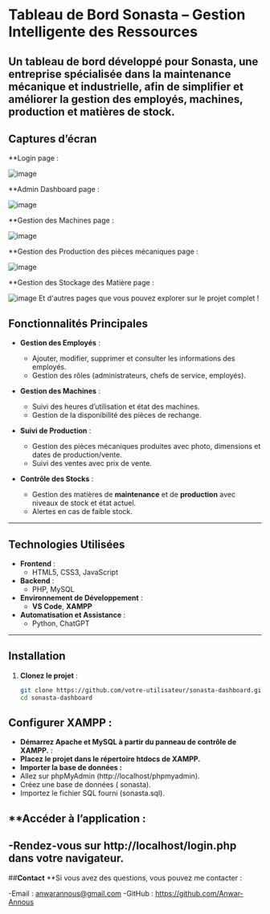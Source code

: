 # **Tableau de Bord Sonasta – Gestion Intelligente des Ressources**

Un tableau de bord développé pour **Sonasta**, une entreprise spécialisée dans la maintenance mécanique et industrielle, afin de simplifier et améliorer la gestion des **employés, machines, production** et **matières de stock**.
---
## **Captures d’écran**
**Login page :

![image](https://github.com/user-attachments/assets/afaf5372-c2b2-4e3a-8e81-f3c66fb8c578)

**Admin Dashboard page :

![image](https://github.com/user-attachments/assets/2e50ba91-186e-49ef-8c6c-4df7c45b55cf)

**Gestion des Machines page :

![image](https://github.com/user-attachments/assets/5353da54-b9b4-407d-abde-8ebf7b5d304f)

**Gestion des Production des pièces mécaniques page :

![image](https://github.com/user-attachments/assets/83cb21ee-115a-4da9-a718-0c69dcc86eb2)

**Gestion des Stockage des Matière page :

![image](https://github.com/user-attachments/assets/9f370dac-2262-4b1c-9481-fe54cb0b22de)
 Et d'autres pages que vous pouvez explorer sur le projet complet ! 
 
## **Fonctionnalités Principales**

- **Gestion des Employés** :  
  - Ajouter, modifier, supprimer et consulter les informations des employés.  
  - Gestion des rôles (administrateurs, chefs de service, employés).  

- **Gestion des Machines** :  
  - Suivi des heures d’utilisation et état des machines.  
  - Gestion de la disponibilité des pièces de rechange.  

- **Suivi de Production** :  
  - Gestion des pièces mécaniques produites avec photo, dimensions et dates de production/vente.  
  - Suivi des ventes avec prix de vente.  

- **Contrôle des Stocks** :  
  - Gestion des matières de **maintenance** et de **production** avec niveaux de stock et état actuel.  
  - Alertes en cas de faible stock.  

---

## **Technologies Utilisées**

- **Frontend** :  
  - HTML5, CSS3, JavaScript  
- **Backend** :  
  - PHP, MySQL  
- **Environnement de Développement** :  
  - **VS Code**, **XAMPP**  
- **Automatisation et Assistance** :  
  - Python, ChatGPT  

---

## **Installation**

1. **Clonez le projet** :  
   ```bash
   git clone https://github.com/votre-utilisateur/sonasta-dashboard.git
   cd sonasta-dashboard
## **Configurer XAMPP :**

- **Démarrez Apache et MySQL à partir du panneau de contrôle de XAMPP.** :  
- **Placez le projet dans le répertoire htdocs de XAMPP.**
- **Importer la base de données :**
- Allez sur phpMyAdmin (http://localhost/phpmyadmin).
- Créez une base de données ( sonasta).
- Importez le fichier SQL fourni (sonasta.sql).
## **Accéder à l’application  :
-Rendez-vous sur http://localhost/login.php dans votre navigateur.
---
##**Contact**
**Si vous avez des questions, vous pouvez me contacter :

-Email : anwarannous@gmail.com
-GitHub : https://github.com/Anwar-Annous

